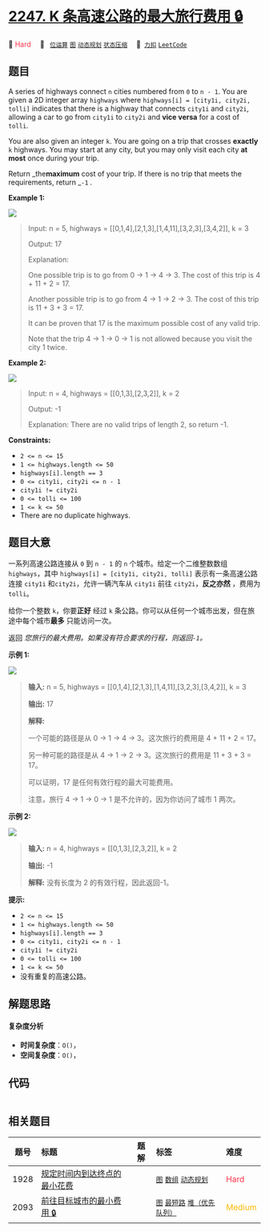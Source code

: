 # [2247. K 条高速公路的最大旅行费用 🔒](https://2xiao.github.io/leetcode-js/problem/2247.html)

🔴 <font color=#ff334b>Hard</font>&emsp; 🔖&ensp; [`位运算`](/tag/bit-manipulation.md) [`图`](/tag/graph.md) [`动态规划`](/tag/dynamic-programming.md) [`状态压缩`](/tag/bitmask.md)&emsp; 🔗&ensp;[`力扣`](https://leetcode.cn/problems/maximum-cost-of-trip-with-k-highways) [`LeetCode`](https://leetcode.com/problems/maximum-cost-of-trip-with-k-highways)

## 题目

A series of highways connect `n` cities numbered from `0` to `n - 1`. You are
given a 2D integer array `highways` where `highways[i] = [city1i, city2i,
tolli]` indicates that there is a highway that connects `city1i` and `city2i`,
allowing a car to go from `city1i` to `city2i` and **vice versa** for a cost
of `tolli`.

You are also given an integer `k`. You are going on a trip that crosses
**exactly** `k` highways. You may start at any city, but you may only visit
each city **at most** once during your trip.

Return _the**maximum** cost of your trip. If there is no trip that meets the
requirements, return _`-1` _._



**Example 1:**

![](https://fastly.jsdelivr.net/gh/doocs/leetcode@main/solution/2200-2299/2247.Maximum%20Cost%20of%20Trip%20With%20K%20Highways/images/image-20220418173304-1.png)

> Input: n = 5, highways = [[0,1,4],[2,1,3],[1,4,11],[3,2,3],[3,4,2]], k = 3
> 
> Output: 17
> 
> Explanation:
> 
> One possible trip is to go from 0 -> 1 -> 4 -> 3. The cost of this trip is 4 + 11 + 2 = 17.
> 
> Another possible trip is to go from 4 -> 1 -> 2 -> 3. The cost of this trip is 11 + 3 + 3 = 17.
> 
> It can be proven that 17 is the maximum possible cost of any valid trip.
> 
> 
> 
> Note that the trip 4 -> 1 -> 0 -> 1 is not allowed because you visit the city 1 twice.
> 
> 

**Example 2:**

![](https://fastly.jsdelivr.net/gh/doocs/leetcode@main/solution/2200-2299/2247.Maximum%20Cost%20of%20Trip%20With%20K%20Highways/images/image-20220418173342-2.png)

> Input: n = 4, highways = [[0,1,3],[2,3,2]], k = 2
> 
> Output: -1
> 
> Explanation: There are no valid trips of length 2, so return -1.

**Constraints:**

  * `2 <= n <= 15`
  * `1 <= highways.length <= 50`
  * `highways[i].length == 3`
  * `0 <= city1i, city2i <= n - 1`
  * `city1i != city2i`
  * `0 <= tolli <= 100`
  * `1 <= k <= 50`
  * There are no duplicate highways.


## 题目大意

一系列高速公路连接从 `0` 到 `n - 1` 的 `n` 个城市。给定一个二维整数数组 `highways`，其中 `highways[i] =
[city1i, city2i, tolli]` 表示有一条高速公路连接 `city1i` 和`city2i`，允许一辆汽车从 `city1i` 前往
`city2i`，**反之亦然** ，费用为 `tolli`。

给你一个整数 `k`，你要**正好** 经过 `k` 条公路。你可以从任何一个城市出发，但在旅途中每个城市**最多** 只能访问一次。

返回 _您旅行的最大费用。如果没有符合要求的行程，则返回`-1`。_

**示例 1:**

![](https://fastly.jsdelivr.net/gh/doocs/leetcode@main/solution/2200-2299/2247.Maximum%20Cost%20of%20Trip%20With%20K%20Highways/images/image-20220418173304-1.png)

> 
> 
> 
> 
> 
> **输入:** n = 5, highways = [[0,1,4],[2,1,3],[1,4,11],[3,2,3],[3,4,2]], k = 3
> 
> **输出:** 17
> 
> **解释:**
> 
> 一个可能的路径是从 0 -> 1 -> 4 -> 3。这次旅行的费用是 4 + 11 + 2 = 17。
> 
> 另一种可能的路径是从 4 -> 1 -> 2 -> 3。这次旅行的费用是 11 + 3 + 3 = 17。
> 
> 可以证明，17 是任何有效行程的最大可能费用。
> 
> 注意，旅行 4 -> 1 -> 0 -> 1 是不允许的，因为你访问了城市 1 两次。
> 
> 



**示例 2:**

![](https://fastly.jsdelivr.net/gh/doocs/leetcode@main/solution/2200-2299/2247.Maximum%20Cost%20of%20Trip%20With%20K%20Highways/images/image-20220418173342-2.png)

> 
> 
> 
> 
> 
> **输入:** n = 4, highways = [[0,1,3],[2,3,2]], k = 2
> 
> **输出:** -1
> 
> **解释:** 没有长度为 2 的有效行程，因此返回-1。
> 
> 



**提示:**

  * `2 <= n <= 15`
  * `1 <= highways.length <= 50`
  * `highways[i].length == 3`
  * `0 <= city1i, city2i <= n - 1`
  * `city1i != city2i`
  * `0 <= tolli <= 100`
  * `1 <= k <= 50`
  * 没有重复的高速公路。


## 解题思路

#### 复杂度分析

- **时间复杂度**：`O()`，
- **空间复杂度**：`O()`，

## 代码

```javascript

```

## 相关题目

<!-- prettier-ignore -->
| 题号 | 标题 | 题解 | 标签 | 难度 |
| :------: | :------ | :------: | :------ | :------ |
| 1928 | [规定时间内到达终点的最小花费](https://leetcode.com/problems/minimum-cost-to-reach-destination-in-time) |  |  [`图`](/tag/graph.md) [`数组`](/tag/array.md) [`动态规划`](/tag/dynamic-programming.md) | <font color=#ff334b>Hard</font> |
| 2093 | [前往目标城市的最小费用 🔒](https://leetcode.com/problems/minimum-cost-to-reach-city-with-discounts) |  |  [`图`](/tag/graph.md) [`最短路`](/tag/shortest-path.md) [`堆（优先队列）`](/tag/heap-priority-queue.md) | <font color=#ffb800>Medium</font> |
